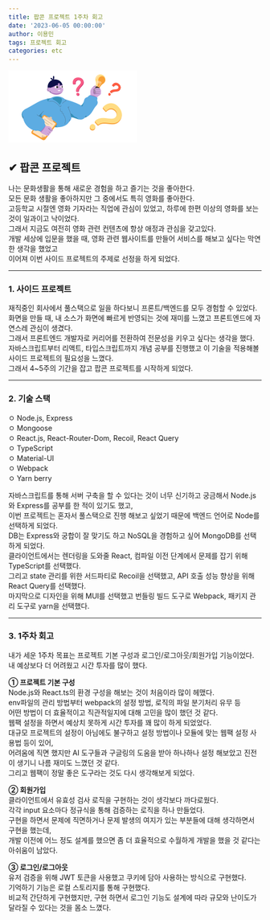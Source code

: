 ```yaml
---
title: 팝콘 프로젝트 1주차 회고
date: '2023-06-05 00:00:00'
author: 이용민
tags: 프로젝트 회고
categories: etc
---
```


![insight_boy.png](insight_boy.png)

## ✔ 팝콘 프로젝트

나는 문화생활을 통해 새로운 경험을 하고 즐기는 것을 좋아한다.  
모든 문화 생활을 좋아하지만 그 중에서도 특히 영화를 좋아한다.  
고등학교 시절엔 영화 기자라는 직업에 관심이 있었고, 하루에 한편 이상의 영화를 보는 것이 일과이고 낙이었다.  
그래서 지금도 여전히 영화 관련 컨텐츠에 항상 애정과 관심을 갖고있다.  
개발 세상에 입문을 했을 때, 영화 관련 웹사이트를 만들어 서비스를 해보고 싶다는 막연한 생각을 했었고  
이어져 이번 사이드 프로젝트의 주제로 선정을 하게 되었다.

---

### 1. 사이드 프로젝트

재직중인 회사에서 풀스택으로 일을 하다보니 프론트/백엔드를 모두 경험할 수 있었다.  
화면을 만들 때, 내 소스가 화면에 빠르게 반영되는 것에 재미를 느꼈고 프론트엔드에 자연스레 관심이 생겼다.  
그래서 프론트엔드 개발자로 커리어를 전환하여 전문성을 키우고 싶다는 생각을 했다.  
자바스크립트부터 리액트, 타입스크립트까지 개념 공부를 진행했고 이 기술을 적용해볼 사이드 프로젝트의 필요성을 느꼈다.  
그래서 4~5주의 기간을 잡고 팝콘 프로젝트를 시작하게 되었다.

---

### 2. 기술 스택

ㅇ Node.js, Express  
ㅇ Mongoose  
ㅇ React.js, React-Router-Dom, Recoil, React Query  
ㅇ TypeScript  
ㅇ Material-UI  
ㅇ Webpack  
ㅇ Yarn berry  

자바스크립트를 통해 서버 구축을 할 수 있다는 것이 너무 신기하고 궁금해서 Node.js와 Express를 공부를 한 적이 있기도 했고,  
이번 프로젝트는 혼자서 풀스택으로 진행 해보고 싶었기 때문에 백엔드 언어로 Node를 선택하게 되었다.  
DB는 Express와 궁합이 잘 맞기도 하고 NoSQL을 경험하고 싶어 MongoDB를 선택하게 되었다.  
클라이언트에서는 렌더링을 도와줄 React, 컴파일 이전 단계에서 문제를 잡기 위해 TypeScript를 선택했다.  
그리고 state 관리를 위한 서드파티로 Recoil을 선택했고, API 호출 성능 향상을 위해 React Query를 선택했다.  
마지막으로 디자인을 위해 MUI를 선택했고 번들링 빌드 도구로 Webpack, 패키지 관리 도구로 yarn을 선택했다.

---

### 3. 1주차 회고

내가 세운 1주차 목표는 프로젝트 기본 구성과 로그인/로그아웃/회원가입 기능이었다.  
내 예상보다 더 어려웠고 시간 투자를 많이 했다.

**① 프로젝트 기본 구성**  
Node.js와 React.ts의 환경 구성을 해보는 것이 처음이라 많이 헤맸다.  
env파일의 관리 방법부터 webpack의 설정 방법, 로직의 파일 분기처리 유무 등  
어떤 방법이 더 효율적이고 직관적일지에 대해 고민을 많이 했던 것 같다.  
웹팩 설정을 하면서 예상치 못하게 시간 투자를 꽤 많이 하게 되었었다.  
대규모 프로젝트의 설정이 아님에도 불구하고 설정 방법이나 모듈에 맞는 웹팩 설정 사용법 등이 있어,  
어려움에 직면 했지만 AI 도구들과 구글링의 도움을 받아 하나하나 설정 해보았고 진전이 생기니 나름 재미도 느꼈던 것 같다.  
그리고 웹팩이 정말 좋은 도구라는 것도 다시 생각해보게 되었다.

**② 회원가입**  
클라이언트에서 유효성 검사 로직을 구현하는 것이 생각보다 까다로웠다.  
각각 input 요소마다 정규식을 통해 검증하는 로직을 하나 만들었다.  
구현을 하면서 문제에 직면하거나 문제 발생의 여지가 있는 부분들에 대해 생각하면서 구현을 했는데,  
개발 이전에 어느 정도 설계를 했으면 좀 더 효율적으로 수월하게 개발을 했을 것 같다는 아쉬움이 남았다.

**③ 로그인/로그아웃**  
유저 검증을 위해 JWT 토큰을 사용했고 쿠키에 담아 사용하는 방식으로 구현했다.  
기억하기 기능은 로컬 스토리지를 통해 구현했다.  
비교적 간단하게 구현했지만, 구현 하면서 로그인 기능도 설계에 따라 규모와 난이도가 달라질 수 있다는 것을 몸소 느꼈다.  
